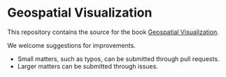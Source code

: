 # Geospatial Visualization

This repository contains the source for the book [Geospatial Visualization]().

We welcome suggestions for improvements.

* Small matters, such as typos, can be submitted through pull requests.
* Larger matters can be submitted through issues.
